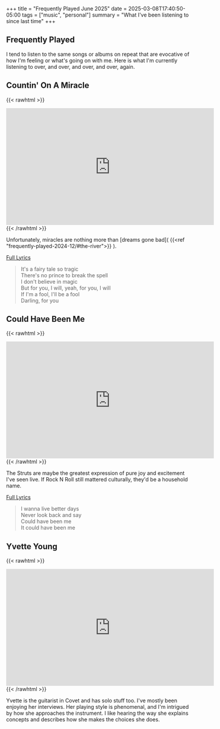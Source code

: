 +++
title = "Frequently Played June 2025"
date = 2025-03-08T17:40:50-05:00
tags = ["music", "personal"]
summary = "What I've been listening to since last time"
+++

## Frequently Played

I tend to listen to the same songs or albums on repeat that are evocative of how I'm feeling or what's going on with me. Here is what I'm currently listening to over, and over, and over, and over, again.

## Countin' On A Miracle

{{< rawhtml >}}
<iframe width="560" height="315" src="https://www.youtube.com/embed/WDuSvI6ym0Q?si=pffnZkI7DjQZNAVn" title="YouTube video player" frameborder="0" allow="accelerometer; autoplay; clipboard-write; encrypted-media; gyroscope; picture-in-picture; web-share" referrerpolicy="strict-origin-when-cross-origin" allowfullscreen></iframe>
{{< /rawhtml >}}

Unfortunately, miracles are nothing more than [dreams gone bad]( {{<ref "frequently-played-2024-12/#the-river">}} ).

[Full Lyrics](https://genius.com/Bruce-springsteen-countin-on-a-miracle-lyrics)

> It's a fairy tale so tragic  
> There's no prince to break the spell  
> I don't believe in magic  
> But for you, I will, yeah, for you, I will  
> If I'm a fool, I'll be a fool  
> Darling, for you  

## Could Have Been Me

{{< rawhtml >}}
<iframe width="560" height="315" src="https://www.youtube.com/embed/7KrCCmXjUqs?si=0GMJ5mNIdWJp0UnN" title="YouTube video player" frameborder="0" allow="accelerometer; autoplay; clipboard-write; encrypted-media; gyroscope; picture-in-picture; web-share" referrerpolicy="strict-origin-when-cross-origin" allowfullscreen></iframe>
{{< /rawhtml >}}

The Struts are maybe the greatest expression of pure joy and excitement I've
seen live. If Rock N Roll still mattered culturally, they'd be a household name.

[Full Lyrics](https://genius.com/The-struts-could-have-been-me-lyrics)

> I wanna live better days  
> Never look back and say  
> Could have been me  
> It could have been me  

## Yvette Young

{{< rawhtml >}}
<iframe width="560" height="315" src="https://www.youtube.com/embed/_Q1-ETuBg5A?si=RJDWEJDQY3Jc_eks" title="YouTube video player" frameborder="0" allow="accelerometer; autoplay; clipboard-write; encrypted-media; gyroscope; picture-in-picture; web-share" referrerpolicy="strict-origin-when-cross-origin" allowfullscreen></iframe>
{{< /rawhtml >}}

Yvette is the guitarist in Covet and has solo stuff too. I've mostly been enjoying
her interviews. Her playing style is phenomenal, and I'm intrigued by how
she approaches the instrument. I like hearing the way she explains concepts and
describes how she makes the choices she does.
